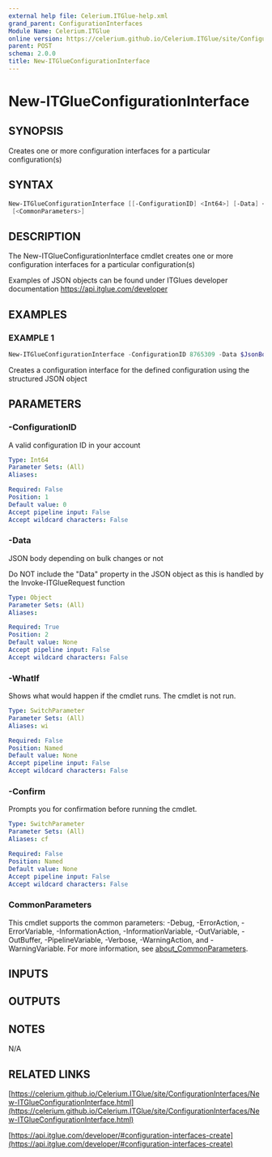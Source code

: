 ```yaml
---
external help file: Celerium.ITGlue-help.xml
grand_parent: ConfigurationInterfaces
Module Name: Celerium.ITGlue
online version: https://celerium.github.io/Celerium.ITGlue/site/ConfigurationInterfaces/New-ITGlueConfigurationInterface.html
parent: POST
schema: 2.0.0
title: New-ITGlueConfigurationInterface
---
```


# New-ITGlueConfigurationInterface

## SYNOPSIS
Creates one or more configuration interfaces for a particular configuration(s)

## SYNTAX

```powershell
New-ITGlueConfigurationInterface [[-ConfigurationID] <Int64>] [-Data] <Object> [-WhatIf] [-Confirm]
 [<CommonParameters>]
```

## DESCRIPTION
The New-ITGlueConfigurationInterface cmdlet creates one or more configuration
interfaces for a particular configuration(s)

Examples of JSON objects can be found under ITGlues developer documentation
    https://api.itglue.com/developer

## EXAMPLES

### EXAMPLE 1
```powershell
New-ITGlueConfigurationInterface -ConfigurationID 8765309 -Data $JsonBody
```

Creates a configuration interface for the defined configuration using the structured JSON object

## PARAMETERS

### -ConfigurationID
A valid configuration ID in your account

```yaml
Type: Int64
Parameter Sets: (All)
Aliases:

Required: False
Position: 1
Default value: 0
Accept pipeline input: False
Accept wildcard characters: False
```

### -Data
JSON body depending on bulk changes or not

Do NOT include the "Data" property in the JSON object as this is handled
by the Invoke-ITGlueRequest function

```yaml
Type: Object
Parameter Sets: (All)
Aliases:

Required: True
Position: 2
Default value: None
Accept pipeline input: False
Accept wildcard characters: False
```

### -WhatIf
Shows what would happen if the cmdlet runs.
The cmdlet is not run.

```yaml
Type: SwitchParameter
Parameter Sets: (All)
Aliases: wi

Required: False
Position: Named
Default value: None
Accept pipeline input: False
Accept wildcard characters: False
```

### -Confirm
Prompts you for confirmation before running the cmdlet.

```yaml
Type: SwitchParameter
Parameter Sets: (All)
Aliases: cf

Required: False
Position: Named
Default value: None
Accept pipeline input: False
Accept wildcard characters: False
```

### CommonParameters
This cmdlet supports the common parameters: -Debug, -ErrorAction, -ErrorVariable, -InformationAction, -InformationVariable, -OutVariable, -OutBuffer, -PipelineVariable, -Verbose, -WarningAction, and -WarningVariable. For more information, see [about_CommonParameters](http://go.microsoft.com/fwlink/?LinkID=113216).

## INPUTS

## OUTPUTS

## NOTES
N/A

## RELATED LINKS

[https://celerium.github.io/Celerium.ITGlue/site/ConfigurationInterfaces/New-ITGlueConfigurationInterface.html](https://celerium.github.io/Celerium.ITGlue/site/ConfigurationInterfaces/New-ITGlueConfigurationInterface.html)

[https://api.itglue.com/developer/#configuration-interfaces-create](https://api.itglue.com/developer/#configuration-interfaces-create)

